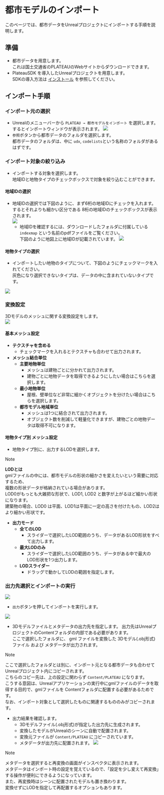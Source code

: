 # 都市モデルのインポート

このページでは、都市データをUnrealプロジェクトにインポートする手順を説明します。

## 準備
- 都市データを用意します。   
  これは国土交通省のPLATEAUのWebサイトからダウンロードできます。  
- PlateauSDK を導入したUnrealプロジェクトを用意します。  
  SDKの導入方法は [インストール](Installation.md) を参照してください。

## インポート手順
### インポート元の選択
- Unrealのメニューバーから ```PLATEAU → 都市モデルをインポート``` を選択します。   
  するとインポートウィンドウが表示されます。
![](../resources/manual/importCityModels/importWindowInitial.png)
- ```参照```ボタンから都市データのフォルダを選択します。   
  都市データのフォルダは、中に ```udx```, ```codelists```という名称のフォルダがあるはずです。

### インポート対象の絞り込み
- インポートする対象を選択します。  
  地域IDと地物タイプのチェックボックスで対象を絞り込むことができます。

#### 地域IDの選択
- 地域IDの選択では下図のように、まず6桁の地域IDにチェックを入れます。  
  するとそれよりも細かい区分である 8桁の地域IDのチェックボックスが表示されます。  
![](../resources/manual/importCityModels/importWindowAreaSelect.png)
  - 地域IDを確認するには、ダウンロードしたフォルダに付属している ```indexmap``` という名前のpdfファイルをご覧ください。  
  下図のように地図上に地域IDが記載されています。
    ![](../resources/manual/importCityModels/idmap.png)

#### 地物タイプの選択
- インポートしたい地物のタイプについて、下図のようにチェックマークを入れてください。  
  灰色になり選択できないタイプは、データの中に含まれていないタイプです。

![](../resources/manual/importCityModels/importWindowGmlTypeSelect.png)

### 変換設定
3Dモデルのメッシュに関する変換設定をします。  
![](../resources/manual/importCityModels/importWindowConvertOption.png)

#### 基本メッシュ設定
 
- **テクスチャを含める**
  - チェックマークを入れるとテクスチャも合わせて出力されます。 
- **メッシュ結合単位**
  - **主要地物単位**
    - メッシュは建物ごとに分かれて出力されます。
    - 建物ごとに地物データを取得できるようにしたい場合はこちらを選択します。
  - **最小地物単位**
    - 屋根、壁単位など非常に細かくオブジェクトを分けたい場合はこちらを選択します。  
  - **都市モデル地域単位**
    - メッシュは1つに結合されて出力されます。
    - オブジェクト数を削減して軽量化できますが、建物ごとの地物データは取得不可になります。

#### 地物タイプ別 メッシュ設定
- 地物タイプ別に、出力するLODを選択します。

>[!NOTE]
> **LODとは**  
> gmlファイルの中には、都市モデルの形状の細かさを変えたいという需要に対応するため、  
> 複数の形状データが格納されている場合があります。  
> LOD0がもっとも大雑把な形状で、LOD1, LOD2 と数字が上がるほど細かい形状になります。  
> 建築物の場合、LOD0 は平面、LOD1は平面に一定の高さを付けたもの、LOD2はより細かい形状です。

- **出力モード**
  - **全てのLOD**
    - スライダーで選択したLOD範囲のうち、データがあるLOD形状をすべて出力します。
  - **最大LODのみ**
    - スライダーで選択したLOD範囲のうち、データがある中で最大のLOD形状を1つ出力します。
  - **LODスライダー**
    - ドラッグで動かしてLODの範囲を指定します。
  
### 出力先選択とインポートの実行
![](../resources/manual/importCityModels/importWindowExport.png)

- ```出力```ボタンを押してインポートを実行します。

![](../resources/manual/importCityModels/importWindowExportSelect.png)

- 3Dモデルファイルとメタデータの出力先を指定します。
  出力先はUnrealプロジェクトのContentフォルダの内部である必要があります。  
  ここで選択したフォルダに、 gml ファイルを変換した 3Dモデル(.obj形式)ファイル および メタデータが出力されます。

>[!NOTE]
>   ここで選択したフォルダとは別に、インポート元となる都市データも合わせてUnrealプロジェクト内にコピーされます。  
>   こちらのコピー先は、上の設定に関わらず ```Content/PLATEAU``` になります。  
>   こうする意図は、Unrealアプリケーションの実行中にgmlファイルのデータを取得する目的で、gmlファイルを Contentフォルダに配置する必要があるためです。  
>   なお、インポート対象として選択したものに関連するもののみがコピーされます。

- 出力結果を確認します。
   - 3Dモデルファイル(.obj形式)が指定した出力先に生成されます。
   - 変換したモデルがUnrealのシーンに自動で配置されます。
   - 変換元ファイルが ```Content/PLATEAU``` にコピーされています。
   - メタデータが出力先に配置されます。
![](../resources/manual/importCityModels/export.png)

>[!NOTE]
> メタデータを選択すると再変換の画面がインスペクタに表示されます。  
> メタデータはインポート時の設定を覚えているので、「設定を少し変えて再変換」する操作が便利にできるようになっています。  
> また、再変換時はシーンに配置されたモデルも置き換わります。  
> 変換せずにLODを指定して再配置するオプションもあります。